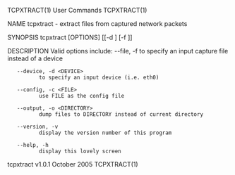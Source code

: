 TCPXTRACT(1)                                                       User Commands                                                      TCPXTRACT(1)

NAME
       tcpxtract - extract files from captured network packets

SYNOPSIS
       tcpxtract [OPTIONS] [[-d <DEVICE>] [-f <FILE>]]

DESCRIPTION
   Valid options include:
       --file, -f <FILE>
              to specify an input capture file instead of a device

       --device, -d <DEVICE>
              to specify an input device (i.e. eth0)

       --config, -c <FILE>
              use FILE as the config file

       --output, -o <DIRECTORY>
              dump files to DIRECTORY instead of current directory

       --version, -v
              display the version number of this program

       --help, -h
              display this lovely screen

tcpxtract v1.0.1                                                   October 2005                                                       TCPXTRACT(1)

